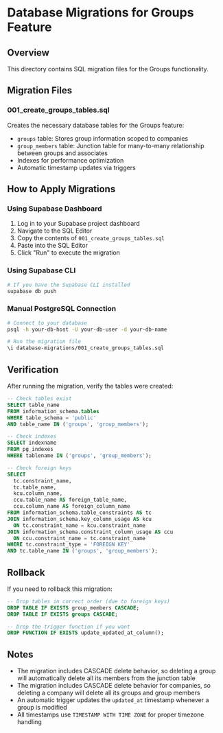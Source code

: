 # Database Migrations for Groups Feature

## Overview
This directory contains SQL migration files for the Groups functionality.

## Migration Files

### 001_create_groups_tables.sql
Creates the necessary database tables for the Groups feature:
- `groups` table: Stores group information scoped to companies
- `group_members` table: Junction table for many-to-many relationship between groups and associates
- Indexes for performance optimization
- Automatic timestamp updates via triggers

## How to Apply Migrations

### Using Supabase Dashboard
1. Log in to your Supabase project dashboard
2. Navigate to the SQL Editor
3. Copy the contents of `001_create_groups_tables.sql`
4. Paste into the SQL Editor
5. Click "Run" to execute the migration

### Using Supabase CLI
```bash
# If you have the Supabase CLI installed
supabase db push
```

### Manual PostgreSQL Connection
```bash
# Connect to your database
psql -h your-db-host -U your-db-user -d your-db-name

# Run the migration file
\i database-migrations/001_create_groups_tables.sql
```

## Verification

After running the migration, verify the tables were created:

```sql
-- Check tables exist
SELECT table_name 
FROM information_schema.tables 
WHERE table_schema = 'public' 
AND table_name IN ('groups', 'group_members');

-- Check indexes
SELECT indexname 
FROM pg_indexes 
WHERE tablename IN ('groups', 'group_members');

-- Check foreign keys
SELECT 
  tc.constraint_name, 
  tc.table_name, 
  kcu.column_name,
  ccu.table_name AS foreign_table_name,
  ccu.column_name AS foreign_column_name 
FROM information_schema.table_constraints AS tc 
JOIN information_schema.key_column_usage AS kcu
  ON tc.constraint_name = kcu.constraint_name
JOIN information_schema.constraint_column_usage AS ccu
  ON ccu.constraint_name = tc.constraint_name
WHERE tc.constraint_type = 'FOREIGN KEY' 
AND tc.table_name IN ('groups', 'group_members');
```

## Rollback

If you need to rollback this migration:

```sql
-- Drop tables in correct order (due to foreign keys)
DROP TABLE IF EXISTS group_members CASCADE;
DROP TABLE IF EXISTS groups CASCADE;

-- Drop the trigger function if you want
DROP FUNCTION IF EXISTS update_updated_at_column();
```

## Notes

- The migration includes CASCADE delete behavior, so deleting a group will automatically delete all its members from the junction table
- The migration includes CASCADE delete behavior for companies, so deleting a company will delete all its groups and group members
- An automatic trigger updates the `updated_at` timestamp whenever a group is modified
- All timestamps use `TIMESTAMP WITH TIME ZONE` for proper timezone handling



